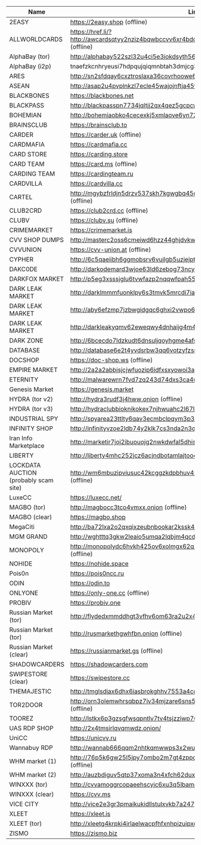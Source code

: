 |Name|Link|
| ------ | ------ |
|2EASY| https://2easy.shop (offline)|
|ALLWORLDCARDS| https://href.li/?http://awcardsqtyy2nzjz4bqwbccvv6xr4bdcwcgfyewd7gsx5mhh63c2lsad.onion (offline)|
|AlphaBay (tor)| http://alphabay522szl32u4ci5e3iokdsyth56ei7rwngr2wm7i5jo54j2eid.onion|
|AlphaBay (i2p)| tnaefzkcnhryeusi7hdpqujqiqmnbtah3dmjcg3gvezohunjuxbq.b32.i2p|
|ARES| http://sn2sfdqay6cxztroslaxa36covrhoowe6a5xug6wlm6ek7nmeiujgvad.onion|
|ASEAN| http://asap2u4pvplnkzl7ecle45wajojnftja45wvovl3jrvhangeyq67ziid.onion|
|BLACKBONES| https://blackbones.net|
|BLACKPASS| http://blackpasspn7734jqltjj2qx4qez5gcpcwujuugymky3lzcmmcfpzbyd.onion|
|BOHEMIAN| http://bohemiaobko4cecexkj5xmlaove6yn726dstp5wfw4pojjwp6762paqd.onion|
|BRAINSCLUB| https://brainsclub.to|
|CARDER| https://carder.uk (offline)|
|CARDMAFIA| https://cardmafia.cc|
|CARD STORE| https://carding.store|
|CARD TEAM| https://card.ms (offline)|
|CARDING TEAM| https://cardingteam.ru|
|CARDVILLA| https://cardvilla.cc|
|CARTEL| http://mgybzfrldjn5drzv537skh7kgwgbq45dwha67r4elda4vl7m6qul5xqd.onion (offline)|
|CLUB2CRD|https://club2crd.cc (offline)|
|CLUBV |https://clubv.su (offline)|
|CRIMEMARKET|https://crimemarket.is|
|CVV SHOP DUMPS|http://masterc2oss6cmeiwd6hzz44ghjdvkw2og6zv5iczcrssrbkrbuhn3qd.onion|
|CVVUNION|https://cvv-union.at (offline)|
|CYPHER| http://6c5qaeiibh6ggmobsrv6vuilgb5uzjejpt2n3inoz2kv2sgzocymdvyd.onion|
|DAKC0DE| http://darkodemard3wjoe63ld6zebog73ncy77zb2iwjtdjam4xwvpjmjitid.onion (offline)|
|DARKFOX MARKET| http://p5eg3xsssjglu6tvwfazp2nqqwfpah55wr3ljil2bezp5shix5ruqsqd.onion|
|DARK LEAK MARKET| http://darklmmmfuonklpy6s3tmvk5mrcdi7iapaw6eka45esmoryiiuug6aid.onion|
|DARK LEAK MARKET| http://aby6efzmp7jzbwgidgqc6ghxi2vwpo6d7eaood5xuoxutrfofsmzcjqd.onion|
|DARK LEAK MARKET| http://darkleakyqmv62eweqwy4dnhaijg4m4dkburo73pzuqfdumcntqdokyd.onion|
|DARK ZONE| http://6bcecdo7ldzkudt6dnsuljqoyhgme4afsnytarre5nucjhgzmrn4txad.onion (offline)|
|DATABASE| http://database6e2t4yvdsrbw3qq6votzyfzspaso7sjga2tchx6tov23nsid.onion|
|DOCSHOP| https://doc-shop.ws (offline)|
|EMPIRE MARKET| http://2a2a2abbjsjcjwfuozip6idfxsxyowoi3ajqyehqzfqyxezhacur7oyd.onion|
|ETERNITY| http://malwarewrn7fvd7zq243d74dxs3ca4wh5kw6i2opkzeusuoajtd2j5yd.onion|
|Genesis Market| https://genesis.market|
|HYDRA (tor v2)| http://hydra3rudf3j4hww.onion (offline)|
|HYDRA (tor v3)| http://hydraclubbioknikokex7njhwuahc2l67lfiz7z36md2jvopda7nchid.onion (offline)|
|INDUSTRIAL SPY| http://spyarea23ttlty6qav3ecmbclpqym3p32lksanoypvrqm6j5onstsjad.onion/user/login |
|INFINITY SHOP| http://infinityvzoe2ldb74y2klk7cs3nda2n3qozdy7sdgfouqrzfkp64sid.onion |
|Iran Info Marketplace | http://marketir7joj2ibuouojg2nwkdwfal5dhisp3g246jl4ur7r7zfvloid.onion |
|LIBERTY| http://liberty4mhc252jcz6acjndbotamlajtoo43qcmz4i62lc4b2ol4aeyd.onion (offline)|
|LOCKDATA AUCTION (probably scam site)| http://wm6mbuzipviusuc42kcggzkdpbhuv45sn7olyamy6mcqqked3waslbqd.onion (offline)|
|LuxeCC| https://luxecc.net/ | 
|MAGBO (tor)| http://magbocc3tco4vmxx.onion (offline)|
|MAGBO (clear)| https://magbo.shop|
|MegaCiti | http://ba72lxa2o2qxqixzeubnbookar2kssk42ds63m2qvlnr7b4oqtyayvad.onion |
|MGM GRAND| http://wghtttq3gkw2leaio5umqa2lqbjm4qcdhr4v5jj3ftirohx3hfp62eyd.onion|
|MONOPOLY| http://monopolydc6hvkh425ov6xolmgx62q2tgown55zvhpngh75tz5xkzfyd.onion (offline)|
|NOHIDE| https://nohide.space|
|Pois0n| https://pois0ncc.ru|
|ODIN| https://odin.to|
|ONLYONE| https://only-one.cc (offline)|
|PROBIV|https://probiv.one|
|Russian Market (tor)| http://flydedxmmddhgt3vfhv6om63ra2u2x4jxginulhxb6nzcnj3wwgavwyd.onion|
|Russian Market (tor)| http://rusmarkethgwhfbn.onion (offline)|
|Russian Market (clear)| https://russianmarket.gs (offline)|
|SHADOWCARDERS| https://shadowcarders.com|
|SWIPESTORE (clear)| https://swipestore.cc|
|THEMAJESTIC| http://tmglsdiax6dhx6iasbrokghhv7553a4cqc374tcgkvgl3xmp6z5t5myd.onion|
|TOR2DOOR| http://orn3olemwhrsqbpz7iv34mjzare6sns5z75rea3qzwqlle76wxsdzeqd.onion (offline)|
|TOOREZ| http://lstkx6p3gzsgfwsqpntlv7tv4tsjzziwp76gvkaxx2mqe3whvlp243id.onion (offline)|
|UAS RDP SHOP| http://2x4tmsirlqvqmwdz.onion/|
|UniCC| https://unicvv.ru|
|Wannabuy RDP|http://wannab666qqm2nhtkqmwwps3x2wu2bv33ayvmf4jyb6g3ibmitdzkcyd.onion|
|WHM market (1)| http://76p5k6gw25l5jpy7ombo2m7gt4zppowbz47sizvlzkigvnyhhc26znyd.onion (offline)|
|WHM market (2)| http://auzbdiguv5qtp37xoma3n4xfch62duxtdiu4cfrrwbxgckipd4aktxid.onion (offline)|
|WINXXX (tor)| http://cvvamoggrcopaeehscyic6xu3q5lbameo3kv3q3ptpfa5bsq2vrbjsad.onion|
|WINXXX (clear)| https://cvv.ms|
|VICE CITY| http://vice2e3gr3pmaikukidllstulxvkb7a247gkguihzvyk3gqwdpolqead.onion|
|XLEET| https://xleet.is|
|XLEET (tor)| http://xleetg4krpki4irlaelwacpfhfxnhpizuipxc7f3aztu7265fqvinfad.onion|
|ZISMO| https://zismo.biz|
